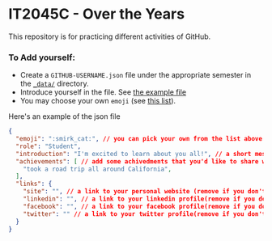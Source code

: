 # IT2045C - Over the Years
This repository is for practicing different activities of GitHub.
### To Add yourself:
- Create a `GITHUB-USERNAME.json` file under the appropriate semester in the [`_data/`](_data) directory.
- Introduce yourself in the file. See [the example file](_data/Instructor/Ygilany.json)
- You may choose your own `emoji` (see [this list](http://www.emoji-cheat-sheet.com/)).

Here's an example of the json file 
```json
{
  "emoji": ":smirk_cat:", // you can pick your own from the list above
  "role": "Student", 
  "introduction": "I'm excited to learn about you all!", // a short messgae that will be presented when you hover over your image
  "achievements": [ // add some achivedments that you'd like to share with us
    "took a road trip all around California",
  ], 
  "links": {
    "site": "", // a link to your personal website (remove if you don't want to share)
    "linkedin": "", // a link to your linkedin profile(remove if you don't want to share)
    "facebook": "", // a link to your facebook profile(remove if you don't want to share)
    "twitter": "" // a link to your twitter profile(remove if you don't want to share)
  }
}

```
